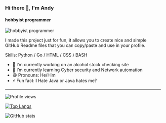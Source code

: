 ### Hi there 👋, I'm Andy
#### hobbyist programmer
![hobbyist programmer](https://arturssmirnovs.github.io/github-profile-readme-generator/images/banner.png)

I made this project just for fun, it allows you to create nice and simple GitHub Readme files that you can copy/paste and use in your profile.

Skills: Python / Go / HTML / CSS / BASH

- 🔭 I’m currently working on an alcohol stock checking site 
- 🌱 I’m currently learning Cyber security and Network automation 
- 😄 Pronouns: He/Him 
- ⚡ Fun fact: I Hate Java or Java hates me? 

---

![Profile views](https://gpvc.arturio.dev/apscandy)

[![Top Langs](https://github-readme-stats.vercel.app/api/top-langs/?username=apscandy)](https://github.com/anuraghazra/github-readme-stats)

![GitHub stats](https://github-readme-stats.vercel.app/api?username=apscandy&show_icons=true)
